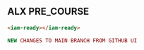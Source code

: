 ## ALX PRE_COURSE

```html
<iam-ready></iam-ready>
```

```php
NEW CHANGES TO MAIN BRANCH FROM GITHUB UI
```
